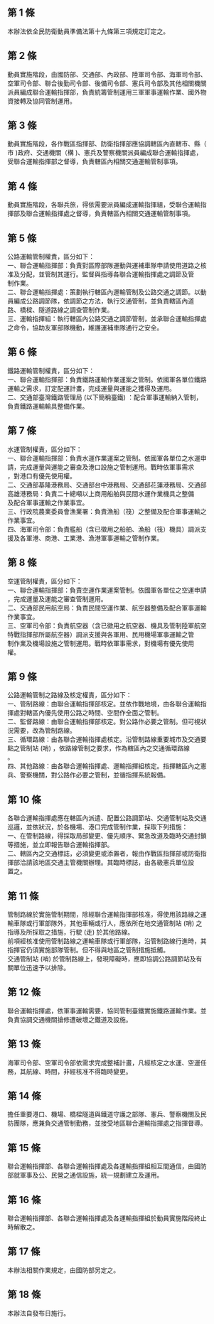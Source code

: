 第 1 條
-------
本辦法依全民防衛動員準備法第十九條第三項規定訂定之。

第 2 條
-------
動員實施階段，由國防部、交通部、內政部、陸軍司令部、海軍司令部、  
空軍司令部、聯合後勤司令部、後備司令部、憲兵司令部及其他相關機關  
派員編成聯合運輸指揮部，負責統籌管制運用三軍軍事運輸作業、國外物  
資接轉及協同管制運用。

第 3 條
-------
動員實施階段，各作戰區指揮部、防衛指揮部應協調轄區內直轄市、縣（  
市 )政府、交通機關（構 )、憲兵及警察機關派員編成聯合運輸指揮處，  
受聯合運輸指揮部之督導，負責轄區內相關交通運輸管制事項。

第 4 條
-------
動員實施階段，各聯兵旅，得依需要派員編成運輸指揮組，受聯合運輸指  
揮部及聯合運輸指揮處之督導，負責轄區內相關交通運輸管制事項。

第 5 條
-------
公路運輸管制權責，區分如下：  
一、聯合運輸指揮部：負責對區際部隊運動與運補車隊申請使用道路之核  
    准及分配，並管制其運行。監督與指導各聯合運輸指揮處之調節及管  
    制作業。  
二、聯合運輸指揮處：策劃執行轄區內運輸管制及公路交通之調節。以動  
    員編成公路調節隊，依調節之方法，執行交通管制，並負責轄區內道  
    路、橋樑、隧道路線之調查管制作業。  
三、運輸指揮組：執行轄區內公路交通之調節管制，並承聯合運輸指揮處  
    之命令，協助友軍部隊機動，維護運補車隊通行之安全。

第 6 條
-------
鐵路運輸管制權責，區分如下：  
一、聯合運輸指揮部：負責鐵路運輸作業運案之管制。依國軍各單位鐵路  
    運輸之需求，訂定配運計畫，完成運量與運能之獲得及運用。  
二、交通部臺灣鐵路管理局 (以下簡稱臺鐵) ：配合軍事運輸納入管制，  
    負責鐵路運輸輸具整備作業。

第 7 條
-------
水運管制權責，區分如下：  
一、聯合運輸指揮部：負責水運作業運案之管制。依國軍各單位之水運申  
    請，完成運量與運能之審查及港口設施之管制運用。戰時依軍事需求  
    ，對港口有優先使用權。  
二、交通部基隆港務局、交通部台中港務局、交通部花蓮港務局、交通部  
    高雄港務局：負責二十總噸以上商用船舶與民間水運作業機具之整備  
    及配合軍事運輸之作業事宜。  
三、行政院農業委員會漁業署：負責漁船（筏）之整備及配合軍事運輸之  
    作業事宜。  
四、海軍司令部：負責艦船（含已徵用之船舶、漁船（筏）機具）調派支  
    援及各軍港、商港、工業港、漁港軍事運輸之管制作業。

第 8 條
-------
空運管制權責，區分如下：  
一、聯合運輸指揮部：負責空運作業運案管制。依國軍各單位之空運申請  
    ，完成運量及運能之審查管制運用。  
二、交通部民用航空局：負責民間空運作業、航空器整備及配合軍事運輸  
    作業事宜。  
三、空軍司令部：負責航空器（含已徵用之航空器、機具及管制陸軍航空  
    特戰指揮部所屬航空器）調派支援與各軍用、民用機場軍事運輸之管  
    制作業及機場設施之管制運用。戰時依軍事需求，對機場有優先使用  
    權。

第 9 條
-------
公路運輸管制之路線及核定權責，區分如下：  
一、管制路線：由聯合運輸指揮部核定。並依作戰地境，由各聯合運輸指  
    揮處對轄區內優先使用公路之時間、空間作全面之管制。  
二、監督路線：由聯合運輸指揮部核定。對公路作必要之管制。但可視狀  
    況需要，改為管制路線。  
三、循環路線：由各聯合運輸指揮處核定。沿管制路線重要城市及交通要  
    點之管制站 (哨) ，依路線管制之要求，作為轄區內之交通循環路線  
    。  
四、其他路線：由各聯合運輸指揮處、運輸指揮組核定。指揮轄區內之憲  
    兵、警察機關，對公路作必要之管制，並循指揮系統報備。

第 10 條
--------
各聯合運輸指揮處應在轄區內派遣、配置公路調節站、交通管制站及交通  
巡邏，並依狀況，於各機場、港口完成管制作業，採取下列措施：  
一、在管制路線，得採取局部變更、優先順序、緊急改道及臨時交通封鎖  
    等措施，並立即報告聯合運輸指揮部。  
二、轄區內之交通標誌，必須變更或添置者，報由作戰區指揮部或防衛指  
    揮部洽請該地區交通主管機關辦理。其臨時標誌，由各級憲兵單位設  
    置之。

第 11 條
--------
管制路線於實施管制期間，除經聯合運輸指揮部核准，得使用該路線之運  
輸車隊或行軍部隊外，其他車輛或行人，應依所在地交通管制站 (哨) 之  
指導及所採取之措施，行駛 (走) 於其他路線。  
前項經核准使用管制路線之運輸車隊或行軍部隊，沿管制路線行進時，其  
指揮官仍須實施部隊管制。但不得與地區之管制措施抵觸。  
交通管制站 (哨) 於管制路線上，發現障礙時，應即協調公路調節站及有  
關單位迅速予以排除。

第 12 條
--------
聯合運輸指揮處，依軍事運輸需要，協同管制臺鐵實施鐵路運輸作業。並  
負責協調交通機關搶修遭破壞之鐵道及設施。

第 13 條
--------
海軍司令部、空軍司令部依需求完成整補計畫，凡經核定之水運、空運任  
務，其航線、時間，非經核准不得臨時變更。

第 14 條
--------
擔任重要港口、機場、橋樑隧道與鐵道守護之部隊、憲兵、警察機關及民  
防團隊，應兼負交通管制勤務，並接受地區聯合運輸指揮處之指揮督導。

第 15 條
--------
聯合運輸指揮部、各聯合運輸指揮處及各運輸指揮組相互間通信，由國防  
部就軍事及公、民營之通信設施，統一規劃建立及運用。

第 16 條
--------
聯合運輸指揮部、各聯合運輸指揮處及各運輸指揮組於動員實施階段終止  
時解散之。

第 17 條
--------
本辦法相關作業規定，由國防部另定之。

第 18 條
--------
本辦法自發布日施行。

